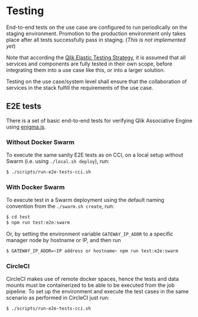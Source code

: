 # Testing

End-to-end tests on the use case are configured to run periodically on the staging environment. Promotion to the
production environment only takes place after all tests successfully pass in staging. (_This is not implemented yet_)

Note that according the
[Qlik Elastic Testing Strategy](https://github.com/qlik-ea/core-website/blob/master/docs/testing-strategy.md),
it is assumed that all services and components are fully tested in their own scope, before integrating them into a use
case like this, or into a larger solution.

Testing on the use case/system level shall ensure that the collaboration of services in the stack fulfill the
requirements of the use case.

## E2E tests

There is a set of basic end-to-end tests for verifying Qlik Associative Engine using
[enigma.js](https://github.com/qlik-oss/enigma.js/).

### Without Docker Swarm

To execute the same sanity E2E tests as on CCI, on a local setup without Swarm (i.e. using `./local.sh deploy`), run:

```sh
$ ./scripts/run-e2e-tests-cci.sh
```

### With Docker Swarm

To execute test in a Swarm deployment using the default naming convention from the `./swarm.sh create`, run:

```sh
$ cd test
$ npm run test:e2e:swarm
```

Or, by setting the environment variable `GATEWAY_IP_ADDR` to a specific manager node by hostname or IP, and then run

```sh
$ GATEWAY_IP_ADDR=<IP address or hostname> npm run test:e2e:swarm
```

### CircleCI

CircleCI makes use of remote docker spaces, hence the tests and data mounts must be containerized to be able to be
executed from the job pipeline. To set up the environment and execute the test cases in the same scenario as performed
in CircleCI just run:

```sh
$ ./scripts/run-e2e-tests-cci.sh
```
